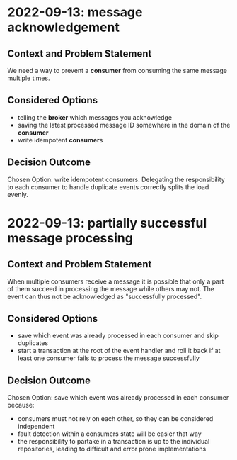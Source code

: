 # 2022-09-13: message acknowledgement
## Context and Problem Statement
We need a way to prevent a **consumer** from consuming the same message multiple times.
## Considered Options
- telling the **broker** which messages you acknowledge
- saving the latest processed message ID somewhere in the domain of the **consumer**
- write idempotent **consumer**s
## Decision Outcome
Chosen Option: write idempotent consumers. Delegating the responsibility to each consumer to handle duplicate events correctly splits the load evenly.
# 2022-09-13: partially successful message processing
## Context and Problem Statement
When multiple consumers receive a message it is possible that only a part of them succeed in processing the message while others may not. The event can thus not be acknowledged as "successfully processed".
## Considered Options
- save which event was already processed in each consumer and skip duplicates
- start a transaction at the root of the event handler and roll it back if at least one consumer fails to process the message successfully
## Decision Outcome
Chosen Option: save which event was already processed in each consumer because:
- consumers must not rely on each other, so they can be considered independent
- fault detection within a consumers state will be easier that way
- the responsibility to partake in a transaction is up to the individual repositories, leading to difficult and error prone implementations